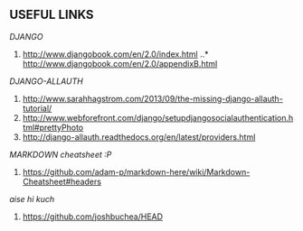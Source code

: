 ## USEFUL LINKS

*DJANGO*
1. http://www.djangobook.com/en/2.0/index.html
..* http://www.djangobook.com/en/2.0/appendixB.html

*DJANGO-ALLAUTH*
1. http://www.sarahhagstrom.com/2013/09/the-missing-django-allauth-tutorial/
2. http://www.webforefront.com/django/setupdjangosocialauthentication.html#prettyPhoto
3. http://django-allauth.readthedocs.org/en/latest/providers.html

*MARKDOWN cheatsheet :P*
1. https://github.com/adam-p/markdown-here/wiki/Markdown-Cheatsheet#headers

*aise hi kuch*
1. https://github.com/joshbuchea/HEAD